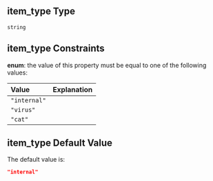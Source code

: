 ## item_type Type

`string`

## item_type Constraints

**enum**: the value of this property must be equal to one of the following values:

| Value        | Explanation |
| :----------- | ----------- |
| `"internal"` |             |
| `"virus"`    |             |
| `"cat"`      |             |

## item_type Default Value

The default value is:

```json
"internal"
```
